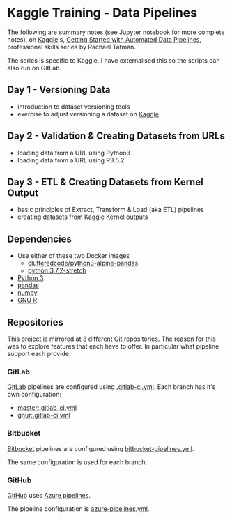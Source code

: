 # Kaggle Training - Data Pipelines

The following are summary notes (see Jupyter notebook for more complete notes),
on [Kaggle](https://www.kaggle.com/)'s, [Getting Started with Automated Data
Pipelines](https://www.kaggle.com/professional-skills-series#pipelines?utm_medium=email&utm_source=intercom&utm_campaign=pipelines-event),
professional skills series by Rachael Tatman.

The series is specific to Kaggle. I have externalised this so the scripts can
also run on GitLab.

## Day 1 - Versioning Data

  * introduction to dataset versioning tools
  * exercise to adjust versioning a dataset on [Kaggle](https://www.kaggle.com/)

## Day 2 - Validation & Creating Datasets from URLs

  * loading data from a URL using Python3
  * loading data from a URL using R3.5.2

## Day 3 - ETL & Creating Datasets from Kernel Output

  * basic principles of Extract, Transform & Load (aka ETL) pipelines
  * creating datasets from Kaggle Kernel outputs

## Dependencies

  * Use either of these two Docker images
    * [clutteredcode/python3-alpine-pandas](https://hub.docker.com/r/clutteredcode/python3-alpine-pandas)
    * [python:3.7.2-stretch](https://hub.docker.com/_/python)
  * [Python 3](https://python.org)
  * [pandas](https://pandas.pydata.org)
  * [numpy](https://www.numpy.org)
  * [GNU R](https://www.r-project.org/)

## Repositories

This project is mirrored at 3 different Git repositories. The reason for this
was to explore features that each have to offer. In particular what pipeline support each provide.

### GitLab

[GitLab](https://gitlab.com) pipelines are configured using [.gitlab-ci.yml](.gitlab-ci.yml). Each
branch has it's own configuration:

* [master:.gitlab-ci.yml](https://gitlab.com/theMarloGroup/jupyter-notebooks/datapipelines/blob/master/.gitlab-ci.yml)
* [gnur:.gitlab-ci.yml](https://gitlab.com/theMarloGroup/jupyter-notebooks/datapipelines/blob/gnur/.gitlab-ci.yml)

### Bitbucket

[Bitbucket](https://bitbucket.org) pipelines are configured using
[bitbucket-pipelines.yml](https://bitbucket.org/frankhjung/jupyter-datapipelines/src/master/bitbucket-pipelines.yml).

The same configuration is used for each branch.

### GitHub

[GitHub](https://github.com) uses [Azure pipelines](https://github.com/marketplace/azure-pipelines).

The pipeline configuration is
[azure-pipelines.yml](https://github.com/frankhjung/jupyter-datapipelines/blob/master/azure-pipelines.yml).


